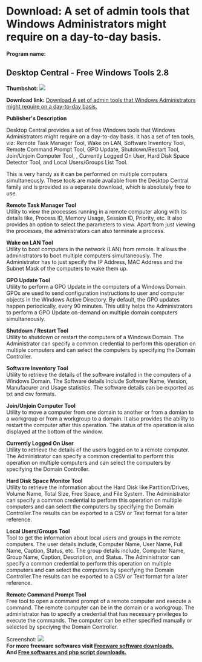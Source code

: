 # Download: A set of admin tools that Windows Administrators might require on a day-to-day basis.

**Program name:**

## Desktop Central - Free Windows Tools 2.8

  
**Thumbshot:** ![](http://www.freewarefiles.com/screenshot/dcwintools21_md.jpg)   
  
**Download link:** [Download A set of admin tools that Windows Administrators might require on a day-to-day basis.](http://freesoftwares.boysofts.com/Desktop-Central-Free-Windows-Tools_program_38239.html)  
  


**Publisher's Description**  
  


Desktop Central provides a set of free Windows tools that Windows Administrators might require on a day-to-day basis. It has a set of ten tools, viz: Remote Task Manager Tool, Wake on LAN, Software Inventory Tool, Remote Command Prompt Tool, GPO Update, Shutdown/Restart Tool, Join/Unjoin Computer Tool, , Currently Logged On User, Hard Disk Space Detector Tool, and Local Users/Groups List Tool. 

This is very handy as it can be performed on multiple computers simultaneously. These tools are made available from the Desktop Central family and is provided as a separate download, which is absolutely free to use.

**Remote Task Manager Tool**  
Utility to view the processes running in a remote computer along with its details like, Process ID, Memory Usage, Session ID, Priority, etc. It also provides an option to select the parameters to view. Apart from just viewing the processes, the administrators can also terminate a process. 

**Wake on LAN Tool**  
Utility to boot computers in the network (LAN) from remote. It allows the administrators to boot multiple computers simultaneously. The Administrator has to just specify the IP Address, MAC Address and the Subnet Mask of the computers to wake them up.

**GPO Update Tool**  
Utility to perform a GPO Update in the computers of a Windows Domain. GPOs are used to send configuration instructions to user and computer objects in the Windows Active Directory. By default, the GPO updates happen periodically, every 90 minutes. This utility helps the Administrators to perform a GPO Update on-demand on multiple domain computers simultaneously.

**Shutdown / Restart Tool**  
Utility to shutdown or restart the computers of a Windows Domain. The Administrator can specify a common credential to perform this operation on multiple computers and can select the computers by specifying the Domain Controller.

**Software Inventory Tool**  
Utility to retrieve the details of the software installed in the computers of a Windows Domain. The Software details include Software Name, Version, Manufacurer and Usage statistics. The software details can be exported as txt and csv formats.

**Join/Unjoin Computer Tool**  
Utility to move a computer from one domain to another or from a domian to a workgroup or from a workgroup to a domain. It also provides the ability to restart the computer after this operation. The status of the operation is also displayed at the bottom of the window.

**Currently Logged On User**  
Utility to retrieve the details of the users logged on to a remote computer. The Administrator can specify a common credential to perform this operation on multiple computers and can select the computers by specifying the Domain Controller.

**Hard Disk Space Monitor Tool**  
Utility to retrieve the information about the Hard Disk like Partition/Drives, Volume Name, Total Size, Free Space, and File System. The Administrator can specify a common credential to perform this operation on multiple computers and can select the computers by specifying the Domain Controller.The results can be exported to a CSV or Text format for a later reference.

**Local Users/Groups Tool**  
Tool to get the information about local users and groups in the remote computers. The user details include, Computer Name, User Name, Full Name, Caption, Status, etc. The group details include, Computer Name, Group Name, Caption, Description, and Status. The Administrator can specify a common credential to perform this operation on multiple computers and can select the computers by specifying the Domain Controller.The results can be exported to a CSV or Text format for a later reference.

**Remote Command Prompt Tool**  
Free tool to open a command prompt of a remote computer and execute a command. The remote computer can be in the domain or a workgroup. The administrator has to specify a credential that has necessary privileges to execute the commands. The computer can be either specified manually or selected by speciying the Domain Controller.

  
  
Screenshot: ![](http://www.freewarefiles.com/screenshot/dcwintools21.jpg)   
**For more freeware softwares visit [Freeware software downloads.](http://freesoftwares.boysofts.com/)**   
**And [Free softwares and php script downloads.](http://www.boysofts.com/)**
